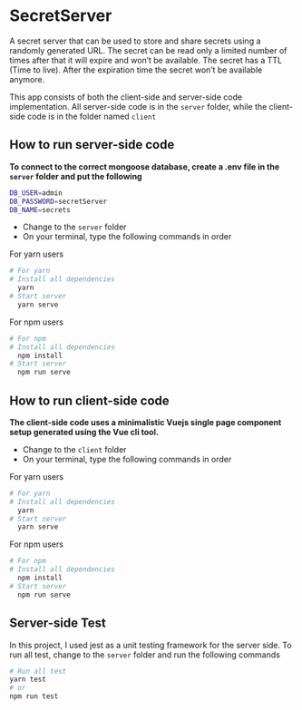 # SecretServer
A secret server that can be used to store and share secrets using a randomly generated URL. The secret can be read only a limited number of times after that it will expire and won’t be available. The secret has a TTL (Time to live). After the expiration time the secret won’t be available anymore.

This app consists of both the client-side and server-side code implementation.
All server-side code is in the ``server`` folder, while the client-side code is in the folder named ``client``

## How to run server-side code
**__To connect to the correct mongoose database, create a .env file in the ``server`` folder and put the following__**

```bash
DB_USER=admin
DB_PASSWORD=secretServer
DB_NAME=secrets
```
- Change to the ``server`` folder
- On your terminal, type the following commands in order

For yarn users
``` bash
# For yarn
# Install all dependencies
  yarn
# Start server
  yarn serve
```
For npm users
``` bash
# For npm
# Install all dependencies
  npm install
# Start server
  npm run serve
```
## How to run client-side code
**__The client-side code uses a minimalistic Vuejs single page component setup generated using the Vue cli tool.__**

- Change to the ``client`` folder
- On your terminal, type the following commands in order

For yarn users
``` bash
# For yarn
# Install all dependencies
  yarn
# Start server
  yarn serve
```
For npm users
``` bash
# For npm
# Install all dependencies
  npm install
# Start server
  npm run serve
```
## Server-side Test
In this project, I used jest as a unit testing framework for the server side. To run all test, change to the ``server`` folder and run the following commands

```bash
# Run all test
yarn test
# or
npm run test
```
